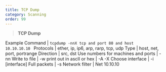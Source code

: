 ```yaml
---
title: TCP Dump 
category: Scanning
order: 99
---
```


> **TCP Dump** 

Example Command	| <code>tcpdump -nnX tcp and port 80 and host 10.10.10.10 </code>
Protocols | ether, ip, ip6, arp, rarp, tcp, udp
Type | host, net, port, portrange
Direction | src, dst
Use numbers for machines and ports | -nn
Write to file | -w
print out in ascII or hex | -A -X
Choose interface | -i [interface]
Full packets | -s 
Network filter | Net 10.10.10


